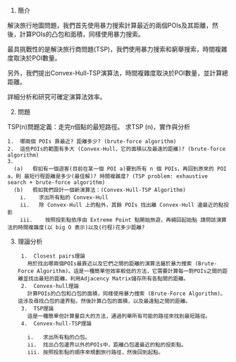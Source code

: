 1. 簡介
   
解決旅行地圖問題，我們首先使用暴力搜索計算最近的兩個POIs及其距離，然後，計算POIs的凸包和面積，同樣使用暴力搜索。

最具挑戰性的是解決旅行商問題(TSP)，我們使用暴力搜索和窮舉搜索，時間複雜度取決於POI數量。

另外，我們提出Convex-Hull-TSP演算法，時間複雜度取決於POI數量，並計算總距離。

詳細分析和研究可確定演算法效率。


2. 問題

  TSP(n)問題定義：走完n個點的最短路徑。
  求TSP (n)，實作與分析
  
    1.	哪兩個 POIs 靠最近? 距離多少? (brute-force algorithm) 
    2.	這些POIs的範圍有多大 (Convex-Hull，它的面積以及最遠的距離)? (brute-force algorithm)
    3.	
      (a)	假如有一個遊客(目前在某一個 POI a)要到所有 n 個 POIs，再回到原來的 POI a，則 最短行程距離是多少(最佳解)? 時間複雜度? (TSP problem: exhaustive search + brute-force algorithm)
      (b)	假如我們設計一個新演算法：(Convex-Hull-TSP Algorithm)
        i.	  求出所有點的 Convex-Hull 
        ii.	  除 Convex-Hull 上的點外，其餘 POIs 找出離 Convex-Hull 邊最近的點投影 
        iii.	按照投影點依序由 Extreme Point 點開始旅遊，再繞回起始點 請問該演算法的時間複雜度(以 big O 表示)以及(行程)花多少距離?
 
3. 理論分析
   
        1.	Closest pairs理論
          用於找出哪兩個POIs最靠近以及它們之間的距離的演算法屬於暴力搜索 (Brute-Force Algorithm)。這是一種簡單但效率較低的方法，它需要計算每一對POIs之間的距離並找出最短的距離，利用Adjacency Matrix儲存所有各點間的距離。
        2.	Convex-hull理論
          計算POIs的凸包和凸包的面積，同樣使用暴力搜索 (Brute-Force Algorithm)。這涉及尋找凸包的邊界點，然後計算凸包的面積，以及最遠點之間的距離。
        3.	TSP理論
          這是一種簡單但計算量巨大的方法，通過列舉所有可能的路徑來找到最短路徑。
        4.	Convex-hull-TSP理論
         
          i.   求出所有點的凸包。
          ii.  找出凸包邊界以外的POIs中，距離凸包邊最近的點的投影點。
          iii. 按照投影點的順序來規劃旅行路徑，然後回到起點。
